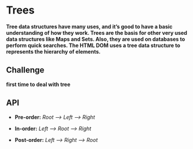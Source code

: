 # Trees

**Tree data structures have many uses, and it’s good to have a basic understanding of how they work. Trees are the basis for other very used data structures like Maps and Sets. Also, they are used on databases to perform quick searches. The HTML DOM uses a tree data structure to represents the hierarchy of elements.**

## Challenge

**first time  to deal with tree**




## API


- **Pre-order:** *Root –> Left –> Right*

- **In-order:** *Left –> Root –> Right*

- **Post-order:** *Left –> Right –> Root*
